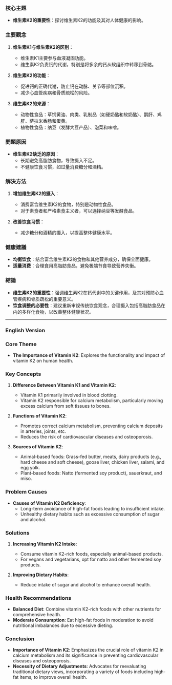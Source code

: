 ### 核心主題
- **维生素K2的重要性**：探讨维生素K2的功能及其对人体健康的影响。

### 主要觀念
1. **维生素K1与维生素K2的区别**：
   - 维生素K1主要参与血液凝固功能。
   - 维生素K2负责钙的代谢，特别是将多余的钙从软组织中转移到骨骼。

2. **维生素K2的功能**：
   - 促进钙的正确代谢，防止钙在动脉、关节等部位沉积。
   - 减少心血管疾病和骨质疏松的风险。

3. **维生素K2的来源**：
   - 动物性食品：草饲黄油、肉类、乳制品（如硬奶酪和软奶酪）、鹅肝、鸡肝、萨拉米香肠和蛋黄。
   - 植物性食品：纳豆（发酵大豆产品）、泡菜和味噌。

### 問題原因
- **维生素K2缺乏的原因**：
  - 长期避免高脂肪食物，导致摄入不足。
  - 不健康饮食习惯，如过量消费糖分和酒精。

### 解決方法
1. **增加维生素K2的摄入**：
   - 消费富含维生素K2的食物，特别是动物性食品。
   - 对于素食者和严格素食主义者，可以选择纳豆等发酵食品。

2. **改善饮食习惯**：
   - 减少糖分和酒精的摄入，以提高整体健康水平。

### 健康建議
- **均衡饮食**：结合富含维生素K2的食物和其他营养成分，确保全面健康。
- **适量消费**：合理食用高脂肪食品，避免极端节食导致营养失衡。

### 結論
- **维生素K2的重要性**：强调维生素K2在钙代谢中的关键作用，及其对预防心血管疾病和骨质疏松的重要意义。
- **饮食调整的必要性**：建议重新审视传统饮食观念，合理摄入包括高脂肪食品在内的多样化食物，以改善整体健康状况。

---

### English Version

### Core Theme
- **The Importance of Vitamin K2**: Explores the functionality and impact of vitamin K2 on human health.

### Key Concepts
1. **Difference Between Vitamin K1 and Vitamin K2**:
   - Vitamin K1 primarily involved in blood clotting.
   - Vitamin K2 responsible for calcium metabolism, particularly moving excess calcium from soft tissues to bones.

2. **Functions of Vitamin K2**:
   - Promotes correct calcium metabolism, preventing calcium deposits in arteries, joints, etc.
   - Reduces the risk of cardiovascular diseases and osteoporosis.

3. **Sources of Vitamin K2**:
   - Animal-based foods: Grass-fed butter, meats, dairy products (e.g., hard cheese and soft cheese), goose liver, chicken liver, salami, and egg yolk.
   - Plant-based foods: Natto (fermented soy product), sauerkraut, and miso.

### Problem Causes
- **Causes of Vitamin K2 Deficiency**:
  - Long-term avoidance of high-fat foods leading to insufficient intake.
  - Unhealthy dietary habits such as excessive consumption of sugar and alcohol.

### Solutions
1. **Increasing Vitamin K2 Intake**:
   - Consume vitamin K2-rich foods, especially animal-based products.
   - For vegans and vegetarians, opt for natto and other fermented soy products.

2. **Improving Dietary Habits**:
   - Reduce intake of sugar and alcohol to enhance overall health.

### Health Recommendations
- **Balanced Diet**: Combine vitamin K2-rich foods with other nutrients for comprehensive health.
- **Moderate Consumption**: Eat high-fat foods in moderation to avoid nutritional imbalances due to excessive dieting.

### Conclusion
- **Importance of Vitamin K2**: Emphasizes the crucial role of vitamin K2 in calcium metabolism and its significance in preventing cardiovascular diseases and osteoporosis.
- **Necessity of Dietary Adjustments**: Advocates for reevaluating traditional dietary views, incorporating a variety of foods including high-fat items, to improve overall health.